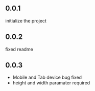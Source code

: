 ## 0.0.1
initialize the project

## 0.0.2

fixed readme


## 0.0.3

- Mobile and Tab device bug fixed 
- height and width paramater required
